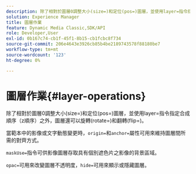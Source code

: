 ```yaml
---
description: 除了相對於圖層0調整大小(size=)和定位(pos=)圖層，並使用layer=指令指定合成順序（z順序）之外，圖層還可以旋轉(rotate=)和翻轉(flip=)。
solution: Experience Manager
title: 圖層作業
feature: Dynamic Media Classic,SDK/API
role: Developer,User
exl-id: 0b167c74-cb1f-45f1-8b15-cb1fcbc8f734
source-git-commit: 206e4643e3926cb85b4be2189743578f88180be7
workflow-type: tm+mt
source-wordcount: '123'
ht-degree: 0%

---
```


# 圖層作業{#layer-operations}

除了相對於圖層0調整大小(size=)和定位(pos=)圖層，並使用layer=指令指定合成順序（z順序）之外，圖層還可以旋轉(rotate=)和翻轉(flip=)。

當範本中的影像或文字動態變更時，`origin=`和`anchor=`屬性可用來維持圖層間所需的對齊方式。

`maskUse=`指令可供影像圖層存取具有個別遮色片之影像的背景區域。

`opac=`可用來改變圖層不透明度，`hide=`可用來顯示或隱藏圖層。
